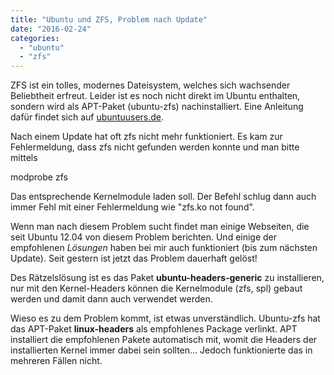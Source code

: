 ```yaml
---
title: "Ubuntu und ZFS, Problem nach Update"
date: "2016-02-24"
categories: 
  - "ubuntu"
  - "zfs"
---
```


ZFS ist ein tolles, modernes Dateisystem, welches sich wachsender Beliebtheit erfreut. Leider ist es noch nicht direkt im Ubuntu enthalten, sondern wird als APT-Paket (ubuntu-zfs) nachinstalliert. Eine Anleitung dafür findet sich auf [ubuntuusers.de](https://wiki.ubuntuusers.de/ZFS_on_Linux/).

Nach einem Update hat oft zfs nicht mehr funktioniert. Es kam zur Fehlermeldung, dass zfs nicht gefunden werden konnte und man bitte mittels

modprobe zfs

Das entsprechende Kernelmodule laden soll. Der Befehl schlug dann auch immer Fehl mit einer Fehlermeldung wie "zfs.ko not found".

Wenn man nach diesem Problem sucht findet man einige Webseiten, die seit Ubuntu 12.04 von diesem Problem berichten. Und einige der empfohlenen _Lösungen_ haben bei mir auch funktioniert (bis zum nächsten Update). Seit gestern ist jetzt das Problem dauerhaft gelöst!

Des Rätzelslösung ist es das Paket **ubuntu-headers-generic** zu installieren, nur mit den Kernel-Headers können die Kernelmodule (zfs, spl) gebaut werden und damit dann auch verwendet werden.

Wieso es zu dem Problem kommt, ist etwas unverständlich. Ubuntu-zfs hat das APT-Paket **linux-headers** als empfohlenes Package verlinkt. APT installiert die empfohlenen Pakete automatisch mit, womit die Headers der installierten Kernel immer dabei sein sollten... Jedoch funktionierte das in mehreren Fällen nicht.
